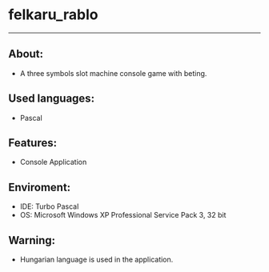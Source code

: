 # felkaru_rablo
---------------


About:
------
- A three symbols slot machine console game with beting.


Used languages:
---------------
- Pascal


Features:
---------
- Console Application


Enviroment:
-----------
- IDE: Turbo Pascal
- OS: Microsoft Windows XP Professional Service Pack 3, 32 bit


Warning:
--------
- Hungarian language is used in the application.
